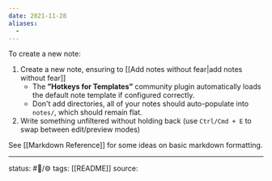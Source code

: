 ```yaml
---
date: 2021-11-28
aliases:
  - 
---
```

To create a new note:
1. Create a new note, ensuring to [[Add notes without fear|add notes without fear]]
	- The **”Hotkeys for Templates”** community plugin automatically loads the default note template if configured correctly.
	- Don't add directories, all of your notes should auto-populate into `notes/`, which should remain flat.
2. Write something unfiltered without holding back (use `Ctrl/Cmd + E` to swap between edit/preview modes)

See [[Markdown Reference]] for some ideas on basic markdown formatting.
___
status: #🌲/⚙
tags: [[README]]
source: 